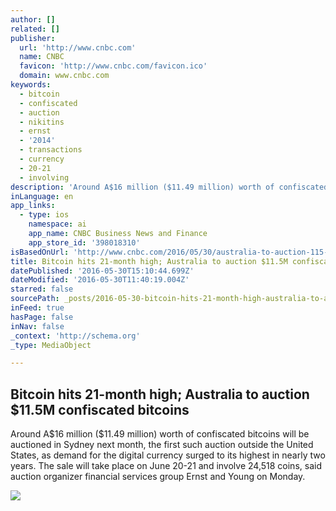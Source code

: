 ```yaml
---
author: []
related: []
publisher:
  url: 'http://www.cnbc.com'
  name: CNBC
  favicon: 'http://www.cnbc.com/favicon.ico'
  domain: www.cnbc.com
keywords:
  - bitcoin
  - confiscated
  - auction
  - nikitins
  - ernst
  - '2014'
  - transactions
  - currency
  - 20-21
  - involving
description: 'Around A$16 million ($11.49 million) worth of confiscated bitcoins will be auctioned in Sydney next month, the first such auction outside the United States, as demand for the digital currency surged to its highest in nearly two years. The sale will take place on June 20-21 and involve 24,518 coins, said auction organizer financial services group Ernst and Young on Monday.'
inLanguage: en
app_links:
  - type: ios
    namespace: ai
    app_name: CNBC Business News and Finance
    app_store_id: '398018310'
isBasedOnUrl: 'http://www.cnbc.com/2016/05/30/australia-to-auction-115-million-confiscated-bitcoins.html'
title: Bitcoin hits 21-month high; Australia to auction $11.5M confiscated bitcoins
datePublished: '2016-05-30T15:10:44.699Z'
dateModified: '2016-05-30T11:40:19.004Z'
starred: false
sourcePath: _posts/2016-05-30-bitcoin-hits-21-month-high-australia-to-auction-dollar115m-conf.md
inFeed: true
hasPage: false
inNav: false
_context: 'http://schema.org'
_type: MediaObject

---
```

<article style=""><h1>Bitcoin hits 21-month high; Australia to auction $11.5M confiscated bitcoins</h1><p>Around A$16 million ($11.49 million) worth of confiscated bitcoins will be auctioned in Sydney next month, the first such auction outside the United States, as demand for the digital currency surged to its highest in nearly two years. The sale will take place on June 20-21 and involve 24,518 coins, said auction organizer financial services group Ernst and Young on Monday.</p><img src="http://fm.cnbc.com/applications/cnbc.com/resources/img/editorial/2015/02/09/102410177-bitcoin-hong-kong.1910x1000.jpg" /></article>